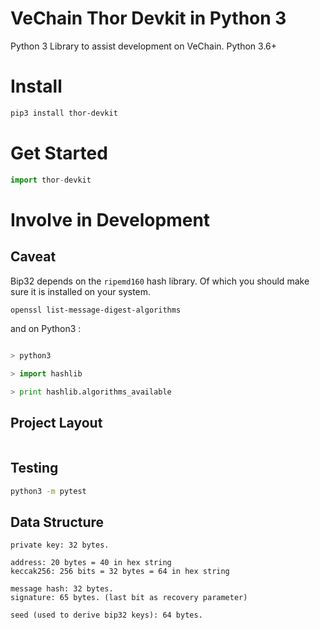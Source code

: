 # VeChain Thor Devkit in Python 3

Python 3 Library to assist development on VeChain. Python 3.6+

# Install
```bash
pip3 install thor-devkit
```

# Get Started
```python
import thor-devkit
```

# Involve in Development

## Caveat

Bip32 depends on the `ripemd160` hash library. Of which you should make sure it is installed on your system.

```bash
openssl list-message-digest-algorithms
```

and on Python3 :

```python

> python3

> import hashlib

> print hashlib.algorithms_available

```

## Project Layout
```
```

## Testing
```bash
python3 -m pytest
```

## Data Structure
```
private key: 32 bytes.

address: 20 bytes = 40 in hex string
keccak256: 256 bits = 32 bytes = 64 in hex string

message hash: 32 bytes.
signature: 65 bytes. (last bit as recovery parameter)

seed (used to derive bip32 keys): 64 bytes.
```